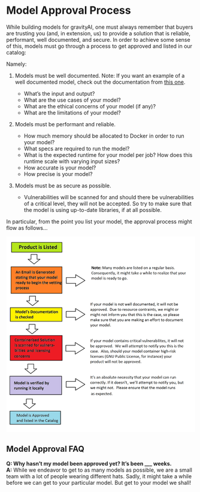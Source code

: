 # Model Approval Process

While building models for gravityAI, one must always remember that buyers are trusting you (and, in extension, us) to provide a solution that is reliable, performant, well documented, and secure.  In order to achieve some sense of this, models must go through a process to get approved and listed in our catalog:

Namely: 


1. Models must be well documented.
   Note: If you want an example of a well documented model, check out the documentation from <a href="https://www.gravity-ai.com/catalog/product/finsent-sentiment" target="_blank">this one</a>.
    
    * What’s the input and output?
    * What are the use cases of your model?
    * What are the ethical concerns of your model (if any)?
    * What are the limitations of your model?   


2. Models must be performant and reliable.
    
    * How much memory should be allocated to Docker in order to run your model?
    * What specs are required to run the model?
    * What is the expected runtime for your model per job?  How does this runtime scale with varying input sizes?
    * How accurate is your model?
    * How precise is your model?


3. Models must be as secure as possible.
    
    * Vulnerabilities will be scanned for and should there be vulnerabilities of a critical level, they will not be accepted.  So try to make sure that the model is using up-to-date libraries, if at all possible.

In particular, from the point you list your model, the approval process might flow as follows… 

![Model Approval Process](./img/Model_Approval_Process.png)


## Model Approval FAQ

**Q: Why hasn’t my model been approved yet? It’s been ___ weeks.** <br/>
**A:** While we endeavor to get to as many models as possible, we are a small team with a lot of people wearing different hats. Sadly, it might take a while before we can get to your particular model.  But get to your model we shall!